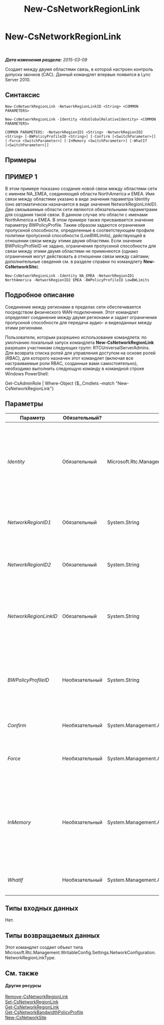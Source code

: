 ﻿---
title: New-CsNetworkRegionLink
TOCTitle: New-CsNetworkRegionLink
ms:assetid: 61a6a7be-8078-4d59-a78a-2f241f6bf800
ms:mtpsurl: https://technet.microsoft.com/ru-ru/library/Gg398437(v=OCS.15)
ms:contentKeyID: 49309938
ms.date: 05/19/2016
mtps_version: v=OCS.15
ms.translationtype: HT
---

# New-CsNetworkRegionLink

 

_**Дата изменения раздела:** 2015-03-09_

Создает между двумя областями связь, в которой настроен контроль допуска звонков (CAC). Данный командлет впервые появился в Lync Server 2010.

## Синтаксис

    New-CsNetworkRegionLink -NetworkRegionLinkID <String> <COMMON PARAMETERS>

    New-CsNetworkRegionLink -Identity <XdsGlobalRelativeIdentity> <COMMON PARAMETERS>

    COMMON PARAMETERS: -NetworkRegionID1 <String> -NetworkRegionID2 <String> [-BWPolicyProfileID <String>] [-Confirm [<SwitchParameter>]] [-Force <SwitchParameter>] [-InMemory <SwitchParameter>] [-WhatIf [<SwitchParameter>]]

## Примеры

## ПРИМЕР 1

В этом примере показано создание новой связи между областями сети с именем NA\_EMEA, соединяющей области NorthAmerica и EMEA. Имя связи между областями указано в виде значения параметра Identity (оно автоматически назначается в виде значения NetworkRegionLinkID). Две связываемые области сети являются обязательными параметрами для создания такой связи. В данном случае это области с именами NorthAmerica и EMEA. В этом примере также присваивается значение параметру BWPolicyProfile. Таким образом задаются ограничения пропускной способности, определенные в соответствующем профиле политики пропускной способности (LowBWLimits), действующей в отношении связи между этими двумя областями. Если значение BWPolicyProfileID не задано, ограничения пропускной способности для связи между этими двумя областями не применяются (однако ограничения могут действовать в отношении связи между сайтами; дополнительные сведения см. в разделе справки по командлету **New-CsNetworkSite**).

    New-CsNetworkRegionLink -Identity NA_EMEA -NetworkRegionID1 NorthAmerica -NetworkRegionID2 EMEA -BWPolicyProfileID LowBWLimits

## Подробное описание

Соединение между регионами в пределах сети обеспечивается посредством физического WAN-подключения. Этот командлет определяет соединение между двумя регионами и задает ограничения пропускной способности для передачи аудио- и видеоданных между этими регионами.

Пользователи, которым разрешено использование командлета: по умолчанию локальный запуск командлета **New-CsNetworkRegionLink** разрешен участникам следующих групп: RTCUniversalServerAdmins. Для возврата списка ролей для управления доступом на основе ролей (RBAC), для которого назначен этот командлет (включая все настраиваемые роли RBAC, созданные вами самостоятельно), необходимо выполнить следующую команду в командной строке Windows PowerShell:

Get-CsAdminRole | Where-Object {$\_.Cmdlets –match "New-CsNetworkRegionLink"}

## Параметры


<table>
<colgroup>
<col style="width: 25%" />
<col style="width: 25%" />
<col style="width: 25%" />
<col style="width: 25%" />
</colgroup>
<thead>
<tr class="header">
<th>Параметр</th>
<th>Обязательный?</th>
<th>Тип</th>
<th>Описание</th>
</tr>
</thead>
<tbody>
<tr class="odd">
<td><p><em>Identity</em></p></td>
<td><p>Обязательный</p></td>
<td><p>Microsoft.Rtc.Management.Xds.XdsGlobalRelativeIdentity</p></td>
<td><p>Уникальный идентификатор для вновь созданного соединения регионов сети. Соединения между регионами сети создаются только в глобальной области, поэтому данный идентификатор не должен определять область. Вместо этого он содержит строку, в которой указано уникальное имя, идентифицирующее такое соединение.</p></td>
</tr>
<tr class="even">
<td><p><em>NetworkRegionID1</em></p></td>
<td><p>Обязательный</p></td>
<td><p>System.String</p></td>
<td><p>Параметр Identity (NetworkRegionID) региона, для которого установлено соединение с регионом, идентифицируемым параметром NetworkRegionID2.</p></td>
</tr>
<tr class="odd">
<td><p><em>NetworkRegionID2</em></p></td>
<td><p>Обязательный</p></td>
<td><p>System.String</p></td>
<td><p>Параметр Identity (NetworkRegionID) региона, для которого установлено соединение с регионом, идентифицируемым параметром NetworkRegionID1.</p></td>
</tr>
<tr class="even">
<td><p><em>NetworkRegionLinkID</em></p></td>
<td><p>Обязательный</p></td>
<td><p>System.String</p></td>
<td><p>Это значение совпадает со значением параметра Identity. Нельзя задать одновременно значения параметра Identity и NetworkRegionLinkID. Значение, заданное для одного из этих параметров, будет автоматически использовать для обоих.</p></td>
</tr>
<tr class="odd">
<td><p><em>BWPolicyProfileID</em></p></td>
<td><p>Необязательный</p></td>
<td><p>System.String</p></td>
<td><p>Параметр Identity профиля политики пропускной способности, определяющий ограничения пропускной способности в отношении этого соединения. Для получения списка доступных профилей можно вызвать командлет <strong>Get-CsNetworkBandwidthPolicyProfile</strong>.</p></td>
</tr>
<tr class="even">
<td><p><em>Confirm</em></p></td>
<td><p>Необязательный</p></td>
<td><p>System.Management.Automation.SwitchParameter</p></td>
<td><p>Запрашивает подтверждение перед выполнением команды.</p></td>
</tr>
<tr class="odd">
<td><p><em>Force</em></p></td>
<td><p>Необязательный</p></td>
<td><p>System.Management.Automation.SwitchParameter</p></td>
<td><p>Запрещает вывод каких-либо запросов на подтверждение, которые в ином случае отображались бы перед подтверждением изменений.</p></td>
</tr>
<tr class="even">
<td><p><em>InMemory</em></p></td>
<td><p>Необязательный</p></td>
<td><p>System.Management.Automation.SwitchParameter</p></td>
<td><p>Создает ссылку на объект без фиксации объекта в качестве постоянного изменения. Если выходные данные этого командлета, вызванного с помощью указанного параметра, назначаются переменной, можно внести изменения в свойства ссылки на объект и затем зафиксировать эти изменения, вызвав соответствующий командлет Set-.</p></td>
</tr>
<tr class="odd">
<td><p><em>WhatIf</em></p></td>
<td><p>Необязательный</p></td>
<td><p>System.Management.Automation.SwitchParameter</p></td>
<td><p>Описывает, что произойдет при выполнении команды без реального выполнения команды.</p></td>
</tr>
</tbody>
</table>


## Типы входных данных

Нет.

## Типы возвращаемых данных

Этот командлет создает объект типа Microsoft.Rtc.Management.WritableConfig.Settings.NetworkConfiguration.NetworkRegionLinkType.

## См. также

#### Другие ресурсы

[Remove-CsNetworkRegionLink](remove-csnetworkregionlink.md)  
[Set-CsNetworkRegionLink](set-csnetworkregionlink.md)  
[Get-CsNetworkRegionLink](get-csnetworkregionlink.md)  
[Get-CsNetworkBandwidthPolicyProfile](get-csnetworkbandwidthpolicyprofile.md)  
[New-CsNetworkSite](new-csnetworksite.md)


